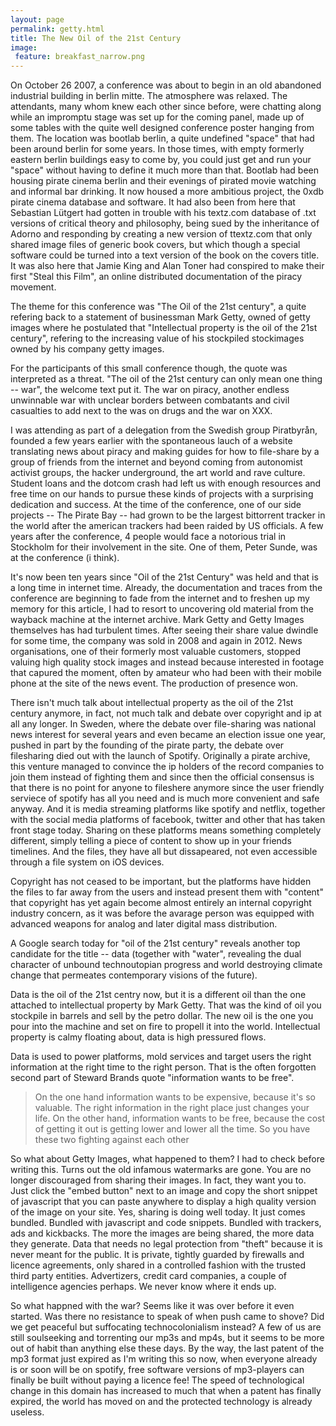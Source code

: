 ```yaml
---
layout: page
permalink: getty.html
title: The New Oil of the 21st Century
image:
 feature: breakfast_narrow.png
---
```


On October 26 2007, a conference was about to begin in an old abandoned industrial building in berlin mitte. The atmosphere was relaxed. The attendants, many whom knew each other since before, were chatting along while an impromptu stage was set up for the coming panel, made up of some tables with the quite well designed conference poster hanging from them. The location was bootlab berlin, a quite undefined "space" that had been around berlin for some years. In those times, with empty formerly eastern berlin buildings easy to come by, you could just get and run your "space" without having to define it much more than that. Bootlab had been housing pirate cinema berlin and their evenings of pirated movie watching and informal bar drinking. It now housed a more ambitious project, the 0xdb pirate cinema database and software. It had also been from here that Sebastian Lütgert had gotten in trouble with his textz.com database of .txt versions of critical theory and philosophy, being sued by the inheritance of Adorno and responding by creating a new version of ttextz.com that only shared image files of generic book covers, but which though a special software could be turned into a text version of the book on the covers title. It was also here that Jamie King and Alan Toner had conspired to make their first "Steal this Film", an online distributed documentation of the piracy movement.

The theme for this conference was "The Oil of the 21st century", a quite refering back to a statement of businessman Mark Getty, owned of getty images where he postulated that "Intellectual property is the oil of the 21st century", refering to the increasing value of his stockpiled stockimages owned by his company getty images.

For the participants of this small conference though, the quote was interpreted as a threat. "The oil of the 21st century can only mean one thing -- war", the welcome text put it. The war on piracy, another endless unwinnable war with unclear borders between combatants and civil casualties to add next to the was on drugs and the war on XXX.

I was attending as part of a delegation from the Swedish group Piratbyrån, founded a few years earlier with the spontaneous lauch of a website translating news about piracy and making guides for how to file-share by a group of friends from the internet and beyond coming from autonomist activist groups, the hacker underground, the art world and rave culture. Student loans and the dotcom crash had left us with enough resources and free time on our hands to pursue these kinds of projects with a surprising dedication and success. At the time of the conference, one of our side projects -- The Pirate Bay -- had grown to be the largest bittorrent tracker in the world after the american trackers had been raided by US officials. A few years after the conference, 4 people would face a notorious trial in Stockholm for their involvement in the site. One of them, Peter Sunde, was at the conference (i think).

It's now been ten years since "Oil of the 21st Century" was held and that is a long time in internet time. Already, the documentation and traces from the conference are beginning to fade from the internet and to freshen up my memory for this article, I had to resort to uncovering old material from the wayback machine at the internet archive. Mark Getty and Getty Images themselves has had turbulent times. After seeing their share value dwindle for some time, the company was sold in 2008 and again in 2012. News organisations, one of their formerly most valuable customers, stopped valuing high quality stock images and instead because interested in footage that capured the moment, often by amateur who had been with their mobile phone at the site of the news event. The production of presence won.

There isn't much talk about intellectual property as the oil of the 21st century anymore, in fact, not much talk and debate over copyright and ip at all any longer. In Sweden, where the debate over file-sharing was national news interest for several years and even became an election issue one year, pushed in part by the founding of the pirate party, the debate over filesharing died out with the launch of Spotify. Originally a pirate archive, this venture managed to convince the ip holders of the record companies to join them instead of fighting them and since then the official consensus is that there is no point for anyone to fileshere anymore since the user friendly serviece of spotify has all you need and is much more convenient and safe anyway. And it is media streaming platforms like spotify and netflix, together with the social media platforms of facebook, twitter and other that has taken front stage today. Sharing on these platforms means something completely different, simply telling a piece of content to show up in your friends timelines. And the files, they have all but dissapeared, not even accessible through a file system on iOS devices.

Copyright has not ceased to be important, but the platforms have hidden the files to far away from the users and instead present them with "content" that copyright has yet again become almost entirely an internal copyright industry concern, as it was before the avarage person was equipped with advanced weapons for analog and later digital mass distribution.

A Google search today for "oil of the 21st century" reveals another top candidate for the title -- data (together with "water", revealing the dual character of unbound technoutopian progress and world destroying climate change that permeates contemporary visions of the future).

Data is the oil of the 21st centry now, but it is a different oil than the one attached to intellectual property by Mark Getty. That was the kind of oil you stockpile in barrels and sell by the petro dollar. The new oil is the one you pour into the machine and set on fire to propell it into the world. Intellectual property is calmy floating about, data is high pressured flows.

Data is used to power platforms, mold services and target users the right information at the right time to the right person. That is the often forgotten second part of Steward Brands quote "information wants to be free".

> On the one hand information wants to be expensive, because it's so valuable. The right information in the right place just changes your life. On the other hand, information wants to be free, because the cost of getting it out is getting lower and lower all the time. So you have these two fighting against each other

So what about Getty Images, what happened to them? I had to check before writing this. Turns out the old infamous watermarks are gone. You are no longer discouraged from sharing their images. In fact, they want you to. Just click the "embed button" next to an image and copy the short snippet of javascript that you can paste anywhere to display a high quality version of the image on your site. Yes, sharing is doing well today. It just comes bundled. Bundled with javascript and code snippets. Bundled with trackers, ads and kickbacks. The more the images are being shared, the more data they generate. Data that needs no legal protection from "theft" because it is never meant for the public. It is private, tightly guarded by firewalls and licence agreements, only shared in a controlled fashion with the trusted third party entities. Advertizers, credit card companies, a couple of intelligence agencies perhaps. We never know where it ends up.

So what happned with the war? Seems like it was over before it even started. Was there no resistance to speak of when push came to shove? Did we get peaceful but suffocating technocolonialism instead? A few of us are still soulseeking and torrenting our mp3s and mp4s, but it seems to be more out of habit than anything else these days. By the way, the last patent of the mp3 format just expired as I'm writing this so now, when everyone already is or soon will be on spotify, free software versions of mp3-players can finally be built without paying a licence fee! The speed of technological change in this domain has increased to much that when a patent has finally expired, the world has moved on and the protected technology is already useless.

